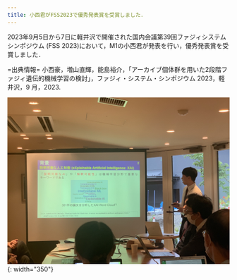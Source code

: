 ```yaml
---
title: 小西君がFSS2023で優秀発表賞を受賞しました．
---
```


2023年9月5日から7日に軽井沢で開催された国内会議第39回ファジィシステムシンポジウム (FSS 2023)において，M1の小西君が発表を行い，優秀発表賞を受賞しました．

=出典情報= 小西豪，増山直輝，能島裕介，「アーカイブ個体群を用いた2段階ファジィ遺伝的機械学習の検討」，ファジィ・システム・シンポジウム 2023，軽井沢，9 月，2023.

![発表の様子](/assets/images/news/202312/MicrosoftTeams-image.png){: width="350"}
